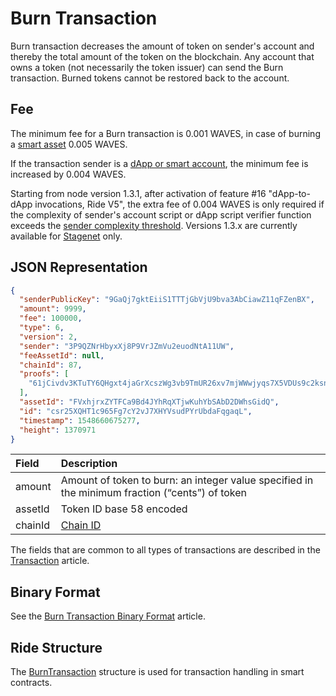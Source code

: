 # Burn Transaction

Burn transaction decreases the amount of token on sender's account and thereby the total amount of the token on the blockchain. Any account that owns a token (not necessarily the token issuer) can send the Burn transaction. Burned tokens cannot be restored back to the account.

## Fee

The minimum fee for a Burn transaction is 0.001 WAVES, in case of burning a [smart asset](/en/blockchain/token/smart-asset) 0.005 WAVES.

If the transaction sender is a [dApp or smart account](/en/blockchain/account/dapp), the minimum fee is increased by 0.004 WAVES.

Starting from node version 1.3.1, after activation of feature #16 "dApp-to-dApp invocations, Ride V5", the extra fee of 0.004 WAVES is only required if the complexity of sender's account script or dApp script verifier function exceeds the [sender complexity threshold](/en/ride/limits/). Versions 1.3.x are currently available for [Stagenet](/en/blockchain/blockchain-network/) only.

## JSON Representation

```json
{
  "senderPublicKey": "9GaQj7gktEiiS1TTTjGbVjU9bva3AbCiawZ11qFZenBX",
  "amount": 9999,
  "fee": 100000,
  "type": 6,
  "version": 2,
  "sender": "3P9QZNrHbyxXj8P9VrJZmVu2euodNtA11UW",
  "feeAssetId": null,
  "chainId": 87,
  "proofs": [
    "61jCivdv3KTuTY6QHgxt4jaGrXcszWg3vb9TmUR26xv7mjWWwjyqs7X5VDUs9c2ksndaPogmdunHDdjWCuG1GGhh"
  ],
  "assetId": "FVxhjrxZYTFCa9Bd4JYhRqXTjwKuhYbSAbD2DWhsGidQ",
  "id": "csr25XQHT1c965Fg7cY2vJ7XHYVsudPYrUbdaFqgaqL",
  "timestamp": 1548660675277,
  "height": 1370971
}
```

| Field | Description |
| :--- | :--- |
| amount | Amount of token to burn: an integer value specified in the minimum fraction (“cents”) of token |
| assetId | Token ID base 58 encoded |
| chainId | [Chain ID](/en/blockchain/blockchain-network/#chain-id) |

The fields that are common to all types of transactions are described in the [Transaction](/en/blockchain/transaction/#json-representation) article.

## Binary Format

See the [Burn Transaction Binary Format](/en/blockchain/binary-format/transaction-binary-format/burn-transaction-binary-format) article.

## Ride Structure

The [BurnTransaction](/en/ride/structures/transaction-structures/burn-transaction) structure is used for transaction handling in smart contracts.
